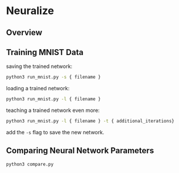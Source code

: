 # Neuralize #

## Overview ##

## Training MNIST Data ##
saving the trained network:
```bash
python3 run_mnist.py -s { filename }
```
loading a trained network:
```bash
python3 run_mnist.py -l { filename }
```
teaching a trained network even more:
```bash
python3 run_mnist.py -l { filename } -t { additional_iterations}
```
add the `-s` flag to save the new network.

## Comparing Neural Network Parameters ##
```bash
python3 compare.py
```